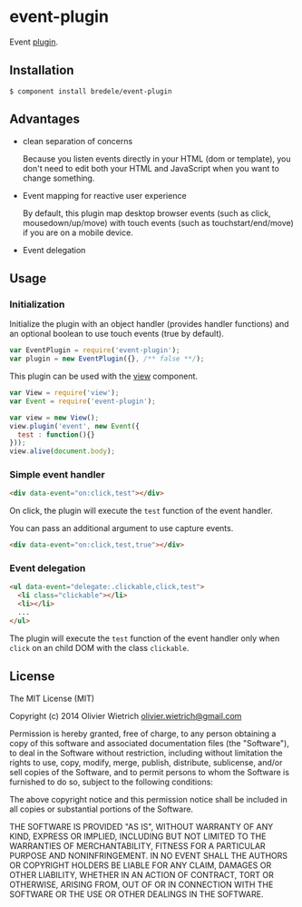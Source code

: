 # event-plugin

  Event [plugin](https://github.com/bredele/data-binding).

## Installation

    $ component install bredele/event-plugin


## Advantages

  - clean separation of concerns

  	Because you listen events directly in your HTML (dom or template), 
		you don't need to edit both your HTML and JavaScript when you want 
		to change something.

  - Event mapping for reactive user experience

  	By default, this plugin map desktop browser events (such as click, 
		mousedown/up/move) with touch events (such as touchstart/end/move) 
		if you are on a mobile device.

  - Event delegation



## Usage

### Initialization

Initialize the plugin with an object handler (provides handler functions)
and an optional boolean to use touch events (true by default).

```js
var EventPlugin = require('event-plugin');
var plugin = new EventPlugin({}, /** false **/);
```


This plugin can be used with the [view](https://github.com/bredele/view) component.

```js
var View = require('view');
var Event = require('event-plugin');

var view = new View();
view.plugin('event', new Event({
  test : function(){}
}));
view.alive(document.body);

```


### Simple event handler

```html
<div data-event="on:click,test"></div>
```

On click, the plugin will execute the `test` function of
the event handler.

You can pass an additional argument to use capture events.

```html
<div data-event="on:click,test,true"></div>
```


### Event delegation

```html
<ul data-event="delegate:.clickable,click,test">
  <li class="clickable"></li>
  <li></li>
  ...
</ul>
```

The plugin will execute the `test` function of
the event handler only when `click` on an child DOM with the class `clickable`.


   

## License

  The MIT License (MIT)

Copyright (c) 2014 Olivier Wietrich <olivier.wietrich@gmail.com>

Permission is hereby granted, free of charge, to any person obtaining a copy of this software and associated documentation files (the "Software"), to deal in the Software without restriction, including without limitation the rights to use, copy, modify, merge, publish, distribute, sublicense, and/or sell copies of the Software, and to permit persons to whom the Software is furnished to do so, subject to the following conditions:

The above copyright notice and this permission notice shall be included in all copies or substantial portions of the Software.

THE SOFTWARE IS PROVIDED "AS IS", WITHOUT WARRANTY OF ANY KIND, EXPRESS OR IMPLIED, INCLUDING BUT NOT LIMITED TO THE WARRANTIES OF MERCHANTABILITY, FITNESS FOR A PARTICULAR PURPOSE AND NONINFRINGEMENT. IN NO EVENT SHALL THE AUTHORS OR COPYRIGHT HOLDERS BE LIABLE FOR ANY CLAIM, DAMAGES OR OTHER LIABILITY, WHETHER IN AN ACTION OF CONTRACT, TORT OR OTHERWISE, ARISING FROM, OUT OF OR IN CONNECTION WITH THE SOFTWARE OR THE USE OR OTHER DEALINGS IN THE SOFTWARE.

